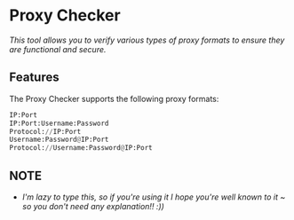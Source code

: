 # Proxy Checker
*This tool allows you to verify various types of proxy formats to ensure they are functional and secure.*
## Features
The Proxy Checker supports the following proxy formats:
```py
IP:Port
IP:Port:Username:Password
Protocol://IP:Port
Username:Password@IP:Port
Protocol://Username:Password@IP:Port
```
## NOTE
- *I'm lazy to type this, so if you're using it I hope you're well known to it ~ so you don't need any explanation!! :))*
